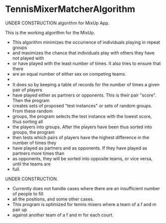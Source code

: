 # TennisMixerMatcherAlgorithm
UNDER CONSTRUCTION algorithm for MixUp App.

This is the working algorithm for the MixUp.
 * This algorithm minimizes the occurrence of individuals playing in repeat groups
 * and maximizes the chance that individuals play with others they have not played with
 * or have played with the least number of times. It also tries to ensure that there
 * are an equal number of either sex on competing teams.
 * 
 * It does so by keeping a table of records for the number of times a given pair of players
 * have played either as partners or opponents. This is their pair "score". Then the program
 * creates sets of proposed "test instances" or sets of random groups. From these random 
 * groups, the program selects the test instance with the lowest score, thus sorting all 
 * the players into groups. After the players have been thus sorted into groups, the program
 * then tests which pairs of players have the highest difference in the number of times they
 * have played as partners and as opponents. If they have played as partners more times than
 * as opponents, they will be sorted into opposite teams, or vice versa, until the teams are
 * full.
 
UNDER CONSTRUCTION.
 * Currently does not handle cases where there are an insufficient number of people to fill 
 * all the positions, and some other cases.
 * This program is optimized for tennis mixers where a team of a f and m pair up
 * against another team of a f and m for each court.
